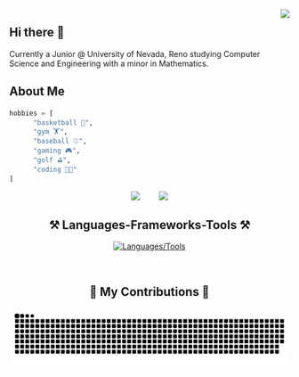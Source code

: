 <img align="right" src="https://visitor-badge.laobi.icu/badge?page_id=MattStanl3y.MattStanl3y"/>

## Hi there 👋

Currently a Junior @ University of Nevada, Reno studying Computer Science and Engineering with a minor in Mathematics.

## About Me

```py
hobbies = [
      "basketball 🏀",
      "gym 🏋️",
      "baseball ⚾️",
      "gaming 🎮",
      "golf ⛳️",
      "coding 👨‍💻"
]
```

<div align="center">
  <a href="mailto:MattStanley2389@gmail.com" style="text-decoration: none; margin-right: 15px;">
    <img src="https://img.shields.io/badge/Gmail-333333?style=for-the-badge&logo=gmail&logoColor=red" />
  </a>
  <a href="https://www.linkedin.com/in/matt-stanley-b027372a6/" target="_blank" style="text-decoration: none; margin-left: 15px;">
    <img src="https://img.shields.io/badge/LinkedIn-0077B5?style=for-the-badge&logo=linkedin&logoColor=white" />
  </a>
</div>

<h2 align="center">⚒️ Languages-Frameworks-Tools ⚒️</h2>
<p align="center">
  <a href="https://skillicons.dev">
    <img src="https://skillicons.dev/icons?i=python,c,cpp,html,css,js,nextjs,flask,git,github,vscode&theme=light" alt="Languages/Tools" />
  </a>
</p>

<br/>

<div align="center">
  <h2>🐍 My Contributions 🐍</h2>
  <img alt="Snake eating my contributions" src="https://raw.githubusercontent.com/MattStanl3y/MattStanl3y/output/github-contribution-grid-snake.svg" />
  
  <br/>

</div>

<!--
<h2 align="center">⚡ Stats ⚡</h2>
<div align="center">
  <a href="https://git.io/streak-stats">
    <img src="https://streak-stats.demolab.com/?user=MattStanl3y&theme=dark&hide_border=false&background=0D1117&stroke=FFFFFF&ring=58A6FF&fire=FF4500&currStreakNum=58A6FF&sideNums=58A6FF&currStreakLabel=C9D1D9&sideLabels=C9D1D9&dates=C9D1D9" alt="GitHub Streak" />
  </a>
  <img src="https://github-readme-stats.vercel.app/api?username=MattStanl3y&hide_title=false&hide_rank=false&show_icons=true&include_all_commits=true&count_private=true&disable_animations=false&theme=dark&locale=en&hide_border=false&bg_color=0D1117&icon_color=FFFFFF&title_color=58A6FF&text_color=C9D1D9" height="175" alt="stats graph" />
  <img src="https://github-readme-stats.vercel.app/api/top-langs?username=MattStanl3y&locale=en&hide_title=false&layout=compact&card_width=350&langs_count=5&theme=dark&hide_border=false&bg_color=0D1117&icon_color=FFFFFF&title_color=58A6FF&text_color=C9D1D9" height="175" alt="languages graph" />
</div>
-->
